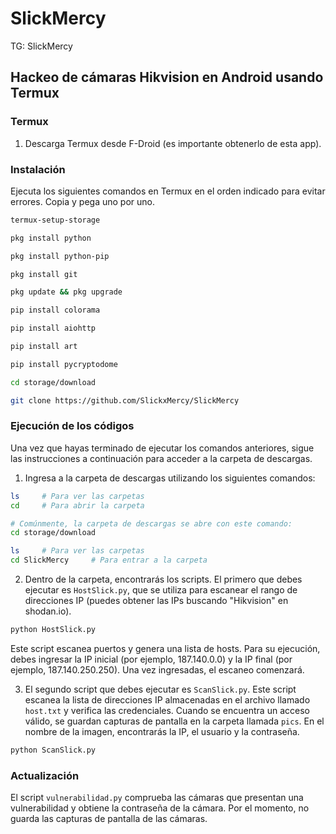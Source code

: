 # SlickMercy

TG: SlickMercy 

## Hackeo de cámaras Hikvision en Android usando Termux

### Termux 
1. Descarga Termux desde F-Droid (es importante obtenerlo de esta app).

### Instalación 
Ejecuta los siguientes comandos en Termux en el orden indicado para evitar errores. Copia y pega uno por uno.

```bash
termux-setup-storage

pkg install python

pkg install python-pip

pkg install git

pkg update && pkg upgrade

pip install colorama

pip install aiohttp

pip install art

pip install pycryptodome

cd storage/download

git clone https://github.com/SlickxMercy/SlickMercy
```

### Ejecución de los códigos 
Una vez que hayas terminado de ejecutar los comandos anteriores, sigue las instrucciones a continuación para acceder a la carpeta de descargas.

1. Ingresa a la carpeta de descargas utilizando los siguientes comandos:

```bash
ls     # Para ver las carpetas
cd     # Para abrir la carpeta

# Comúnmente, la carpeta de descargas se abre con este comando:
cd storage/download

ls     # Para ver las carpetas
cd SlickMercy     # Para entrar a la carpeta
```

2. Dentro de la carpeta, encontrarás los scripts. El primero que debes ejecutar es `HostSlick.py`, que se utiliza para escanear el rango de direcciones IP (puedes obtener las IPs buscando "Hikvision" en shodan.io).

```bash
python HostSlick.py
```

Este script escanea puertos y genera una lista de hosts. Para su ejecución, debes ingresar la IP inicial (por ejemplo, 187.140.0.0) y la IP final (por ejemplo, 187.140.250.250). Una vez ingresadas, el escaneo comenzará.

3. El segundo script que debes ejecutar es `ScanSlick.py`. Este script escanea la lista de direcciones IP almacenadas en el archivo llamado `host.txt` y verifica las credenciales. Cuando se encuentra un acceso válido, se guardan capturas de pantalla en la carpeta llamada `pics`. En el nombre de la imagen, encontrarás la IP, el usuario y la contraseña.

```bash
python ScanSlick.py
```

### Actualización 
El script `vulnerabilidad.py` comprueba las cámaras que presentan una vulnerabilidad y obtiene la contraseña de la cámara. Por el momento, no guarda las capturas de pantalla de las cámaras.

